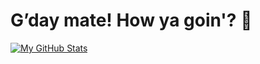 # G’day mate! How ya goin'? 👋

<a href="https://github.com/itsyuxuan"><img align="center" alt="My GitHub Stats" src="https://github-readme-stats.vercel.app/api?username=itsyuxuan&custom_title=My%20GitHub%20Stats&show_icons=true&count_private=true&theme=buefy"/></a>

<!--
**itsyuxuan/itsyuxuan** is a ✨ _special_ ✨ repository because its `README.md` (this file) appears on your GitHub profile.

Here are some ideas to get you started:

- 🔭 I’m currently working on ...
- 🌱 I’m currently learning ...
- 👯 I’m looking to collaborate on ...
- 🤔 I’m looking for help with ...
- 💬 Ask me about ...
- 📫 How to reach me: ...
- 😄 Pronouns: ...
- ⚡ Fun fact: ...
-->
